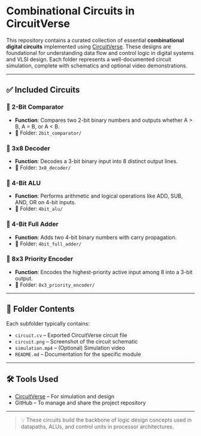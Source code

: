 # Combinational Circuits in CircuitVerse

This repository contains a curated collection of essential **combinational digital circuits** implemented using [CircuitVerse](https://circuitverse.org). These designs are foundational for understanding data flow and control logic in digital systems and VLSI design. Each folder represents a well-documented circuit simulation, complete with schematics and optional video demonstrations.

---

## ✅ Included Circuits

### 🔹 2-Bit Comparator
- **Function**: Compares two 2-bit binary numbers and outputs whether A > B, A = B, or A < B.
- 📁 Folder: `2bit_comparator/`

### 🔹 3x8 Decoder
- **Function**: Decodes a 3-bit binary input into 8 distinct output lines.
- 📁 Folder: `3x8_decoder/`

### 🔹 4-Bit ALU
- **Function**: Performs arithmetic and logical operations like ADD, SUB, AND, OR on 4-bit inputs.
- 📁 Folder: `4bit_alu/`

### 🔹 4-Bit Full Adder
- **Function**: Adds two 4-bit binary numbers with carry propagation.
- 📁 Folder: `4bit_full_adder/`

### 🔹 8x3 Priority Encoder
- **Function**: Encodes the highest-priority active input among 8 into a 3-bit output.
- 📁 Folder: `8x3_priority_encoder/`

---

## 📂 Folder Contents

Each subfolder typically contains:
- `circuit.cv` – Exported CircuitVerse circuit file
- `circuit.png` – Screenshot of the circuit schematic
- `simulation.mp4` – (Optional) Simulation video
- `README.md` – Documentation for the specific module

---

## 🛠 Tools Used
- [CircuitVerse](https://circuitverse.org) – For simulation and design
- GitHub – To manage and share the project repository

---

> 💡 These circuits build the backbone of logic design concepts used in datapaths, ALUs, and control units in processor architectures.